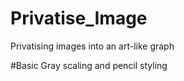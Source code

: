# Privatise_Image
Privatising images into an art-like graph

#Basic Gray scaling and pencil styling
